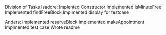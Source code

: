 Division of Tasks
Isadore:
Implented Constructor
Implemented isMinuteFree
Implemented findFreeBlock
Implmented display for testcase

Anders:
Implemented reserveBlock
Implemented makeAppointment
Implmented test case
Wrote readme
